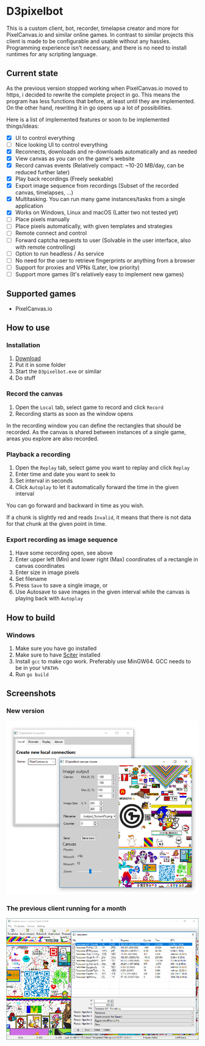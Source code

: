 # D3pixelbot

This is a custom client, bot, recorder, timelapse creator and more for PixelCanvas.io and similar online games.
In contrast to similar projects this client is made to be configurable and usable without any hassles.
Programming experience isn't necessary, and there is no need to install runtimes for any scripting language.

## Current state

As the previous version stopped working when PixelCanvas.io moved to https, i decided to rewrite the complete project in go.
This means the program has less functions that before, at least until they are implemented.
On the other hand, rewriting it in go opens up a lot of possibilities.

Here is a list of implemented features or soon to be implemented things/ideas:

- [x] UI to control everything
- [ ] Nice looking UI to control everything
- [x] Reconnects, downloads and re-downloads automatically and as needed
- [x] View canvas as you can on the game's website
- [x] Record canvas events (Relatively compact: ~10-20 MB/day, can be reduced further later)
- [x] Play back recordings (Freely seekable)
- [x] Export image sequence from recordings (Subset of the recorded canvas, timelapses, ...)
- [x] Multitasking. You can run many game instances/tasks from a single application
- [x] Works on Windows, Linux and macOS (Latter two not tested yet)
- [ ] Place pixels manually
- [ ] Place pixels automatically, with given templates and strategies
- [ ] Remote connect and control
- [ ] Forward captcha requests to user (Solvable in the user interface, also with remote controlling)
- [ ] Option to run headless / As service
- [ ] No need for the user to retrieve fingerprints or anything from a browser
- [ ] Support for proxies and VPNs (Later, low priority)
- [ ] Support more games (It's relatively easy to implement new games)

## Supported games

- PixelCanvas.io

<!--## Extending the bot

All in all the new bot is easily extendable.
The design abstracts all the differences between similar games away, so there is no need adapt or rewrite modules when new stuff is added.

More on that later, the core and the basic functions need to work first.
-->

## How to use

### Installation

1. [Download](https://github.com/Dadido3/D3pixelbot/releases)
2. Put it in some folder
3. Start the `D3pixelbot.exe` or similar
4. Do stuff

### Record the canvas

1. Open the `Local` tab, select game to record and click `Record`
2. Recording starts as soon as the window opens

In the recording window you can define the rectangles that should be recorded.
As the canvas is shared between instances of a single game, areas you explore are also recorded.

### Playback a recording

1. Open the `Replay` tab, select game you want to replay and click `Replay`
2. Enter time and date you want to seek to
3. Set interval in seconds
4. Click `Autoplay` to let it automatically forward the time in the given interval

You can go forward and backward in time as you wish.

If a chunk is slightly red and reads `Invalid`, it means that there is not data for that chunk at the given point in time.

### Export recording as image sequence

1. Have some recording open, see above
2. Enter upper left (Min) and lower right (Max) coordinates of a rectangle in canvas coordinates
3. Enter size in image pixels
4. Set filename
5. Press `Save` to save a single image, or
6. Use Autosave to save images in the given interval while the canvas is playing back with `Autoplay`

## How to build

### Windows

1. Make sure you have go installed
2. Make sure to have [Sciter](https://sciter.com/download/) installed
3. Install `gcc` to make cgo work. Preferably use MinGW64. GCC needs to be in your `%PATH%`
4. Run `go build`

## Screenshots

### New version

![Screenshot of the program](screens/2019-06-14.png)

### The previous client running for a month

![Screenshot of the program](screens/V0.946.png)
